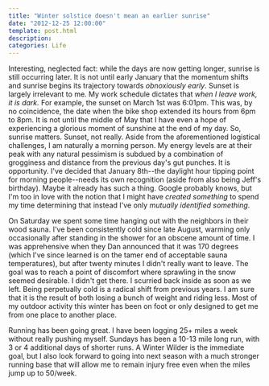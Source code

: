 ```yaml
---
title: "Winter solstice doesn't mean an earlier sunrise"
date: "2012-12-25 12:00:00"
template: post.html
description: 
categories: Life
---
```


 Interesting, neglected fact: while the days are now getting longer, sunrise is still occurring later. It is not until early January that the momentum shifts and sunrise begins its trajectory towards *obnoxiously early*. Sunset is largely irrelevant to me. My work schedule dictates that *when I leave work, it is dark.* For example, the sunset on March 1st was 6:01pm. This was, by no coincidence, the date when the bike shop extended its hours from 6pm to 8pm. It is not until the middle of May that I have even a hope of experiencing a glorious moment of sunshine at the end of my day. So, sunrise matters. Sunset, not really. Aside from the aforementioned logistical challenges, I am naturally a morning person. My energy levels are at their peak with any natural pessimism is subdued by a combination of grogginess and distance from the previous day's gut punches. It is opportunity. I've decided that January 8th--the daylight hour tipping point for morning people--needs its own recognition (aside from also being Jeff's birthday). Maybe it already has such a thing. Google probably knows, but I'm too in love with the notion that I might have *created something* to spend my time determining that instead I've only *mutually identified something*.  
  
On Saturday we spent some time hanging out with the neighbors in their wood sauna. I've been consistently cold since late August, warming only occasionally after standing in the shower for an obscene amount of time. I was apprehensive when they Dan announced that it was 170 degrees (which I've since learned is on the tamer end of acceptable sauna temperatures), but after twenty minutes I didn't really want to leave. The goal was to reach a point of discomfort where sprawling in the snow seemed desirable. I didn't get there. I scurried back inside as soon as we left. Being perpetually cold is a radical shift from previous years. I am sure that it is the result of both losing a bunch of weight and riding less. Most of my outdoor activity this winter has been on foot or only designed to get me from one place to another place.  
  
Running has been going great. I have been logging 25+ miles a week without really pushing myself. Sundays has been a 10-13 mile long run, with 3 or 4 additional days of shorter runs. A Winter Wilder is the immediate goal, but I also look forward to going into next season with a much stronger running base that will allow me to remain injury free even when the miles jump up to 50/week.
